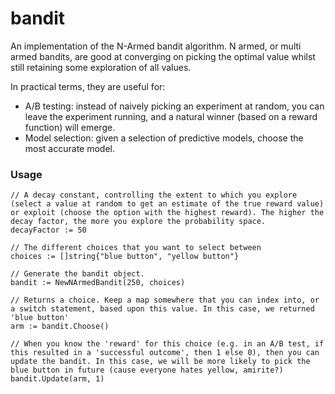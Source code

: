 # bandit

An implementation of the N-Armed bandit algorithm. N armed, or multi armed bandits, are good at converging on picking the optimal value whilst still retaining some exploration of all values.

In practical terms, they are useful for:

* A/B testing: instead of naively picking an experiment at random, you can leave the experiment running, and a natural winner (based on a reward function) will emerge.
* Model selection: given a selection of predictive models, choose the most accurate model.

### Usage

```
// A decay constant, controlling the extent to which you explore (select a value at random to get an estimate of the true reward value) or exploit (choose the option with the highest reward). The higher the decay factor, the more you explore the probability space.
decayFactor := 50

// The different choices that you want to select between
choices := []string{"blue button", "yellow button"}

// Generate the bandit object.
bandit := NewNArmedBandit(250, choices)

// Returns a choice. Keep a map somewhere that you can index into, or a switch statement, based upon this value. In this case, we returned 'blue button'
arm := bandit.Choose()

// When you know the 'reward' for this choice (e.g. in an A/B test, if this resulted in a 'successful outcome', then 1 else 0), then you can update the bandit. In this case, we will be more likely to pick the blue button in future (cause everyone hates yellow, amirite?)
bandit.Update(arm, 1)
```
